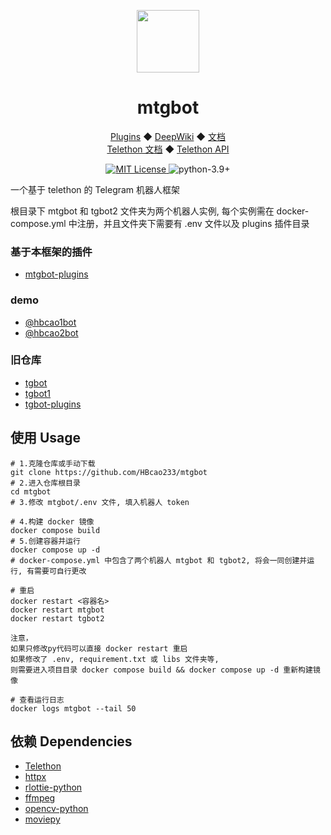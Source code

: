 <p align="center">
  <img src="https://avatars.githubusercontent.com/u/41500176?v=4&w=3840&q=75" alt="" width="100">
</p>
<div align="center">

# mtgbot

</div>
<p align="center">
  <a href="https://github.com/HBcao233/mtgbot-plugins">Plugins</a>
  ◆
  <a href="https://deepwiki.com/HBcao233/mtgbot">DeepWiki</a>
  ◆
  <a href="https://hbcao233.github.io/mtgbot/zh/">文档</a>
  <br/>
  <a href="https://docs.telethon.dev">Telethon 文档</a>
  ◆
  <a href="https://tl.telethon.dev">Telethon API</a>
</p>
<p align="center">
  <a href="https://raw.githubusercontent.com/hbcao233/mtgbot/main/LICENSE">
    <img src="https://img.shields.io/github/license/hbcao233/mtgbot" alt="MIT License">
  </a>
  <img src="https://img.shields.io/badge/python-3.9+-blue?logo=python&logoColor=edb641" alt="python-3.9+">
</p>

一个基于 telethon 的 Telegram 机器人框架

根目录下 mtgbot 和 tgbot2 文件夹为两个机器人实例, 每个实例需在 docker-compose.yml 中注册，并且文件夹下需要有 .env 文件以及 plugins 插件目录

### 基于本框架的插件 
* [mtgbot-plugins](https://github.com/HBcao233/mtgbot-plugins)

### demo
* [@hbcao1bot](https://t.me/hbcao1bot)
* [@hbcao2bot](https://t.me/hbcao2bot)

### 旧仓库
* [tgbot](https://github.com/HBcao233/tgbot)
* [tgbot1](https://github.com/HBcao233/tgbot2)
* [tgbot-plugins](https://github.com/HBcao233/tgbot-plugins)

## 使用 Usage
```
# 1.克隆仓库或手动下载
git clone https://github.com/HBcao233/mtgbot
# 2.进入仓库根目录
cd mtgbot
# 3.修改 mtgbot/.env 文件, 填入机器人 token

# 4.构建 docker 镜像
docker compose build
# 5.创建容器并运行
docker compose up -d
# docker-compose.yml 中包含了两个机器人 mtgbot 和 tgbot2, 将会一同创建并运行, 有需要可自行更改

# 重启
docker restart <容器名>
docker restart mtgbot
docker restart tgbot2

注意，
如果只修改py代码可以直接 docker restart 重启
如果修改了 .env, requirement.txt 或 libs 文件夹等, 
则需要进入项目目录 docker compose build && docker compose up -d 重新构建镜像

# 查看运行日志
docker logs mtgbot --tail 50
```

## 依赖 Dependencies
* [Telethon](https://github.com/LonamiWebs/Telethon)
* [httpx](https://github.com/encode/httpx)
* [rlottie-python](https://github.com/laggykiller/rlottie-python)
* [ffmpeg](https://github.com/ffmpeg/ffmpeg)
* [opencv-python](https://github.com/opencv/opencv-python)
* [moviepy](https://github.com/Zulko/moviepy)